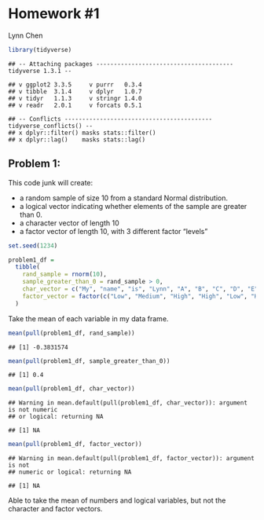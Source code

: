 Homework \#1
================
Lynn Chen

``` r
library(tidyverse)
```

    ## -- Attaching packages --------------------------------------- tidyverse 1.3.1 --

    ## v ggplot2 3.3.5     v purrr   0.3.4
    ## v tibble  3.1.4     v dplyr   1.0.7
    ## v tidyr   1.1.3     v stringr 1.4.0
    ## v readr   2.0.1     v forcats 0.5.1

    ## -- Conflicts ------------------------------------------ tidyverse_conflicts() --
    ## x dplyr::filter() masks stats::filter()
    ## x dplyr::lag()    masks stats::lag()

## Problem 1:

This code junk will create:

-   a random sample of size 10 from a standard Normal distribution.
-   a logical vector indicating whether elements of the sample are
    greater than 0.
-   a character vector of length 10
-   a factor vector of length 10, with 3 different factor “levels”

``` r
set.seed(1234)

problem1_df = 
  tibble(
    rand_sample = rnorm(10),
    sample_greater_than_0 = rand_sample > 0,
    char_vector = c("My", "name", "is", "Lynn", "A", "B", "C", "D", "E", "F"),
    factor_vector = factor(c("Low", "Medium", "High", "High", "Low", "High", "Medium", "Low", "Low", "Medium"))
  )
```

Take the mean of each variable in my data frame.

``` r
mean(pull(problem1_df, rand_sample))
```

    ## [1] -0.3831574

``` r
mean(pull(problem1_df, sample_greater_than_0))
```

    ## [1] 0.4

``` r
mean(pull(problem1_df, char_vector))
```

    ## Warning in mean.default(pull(problem1_df, char_vector)): argument is not numeric
    ## or logical: returning NA

    ## [1] NA

``` r
mean(pull(problem1_df, factor_vector))
```

    ## Warning in mean.default(pull(problem1_df, factor_vector)): argument is not
    ## numeric or logical: returning NA

    ## [1] NA

Able to take the mean of numbers and logical variables, but not the
character and factor vectors.
